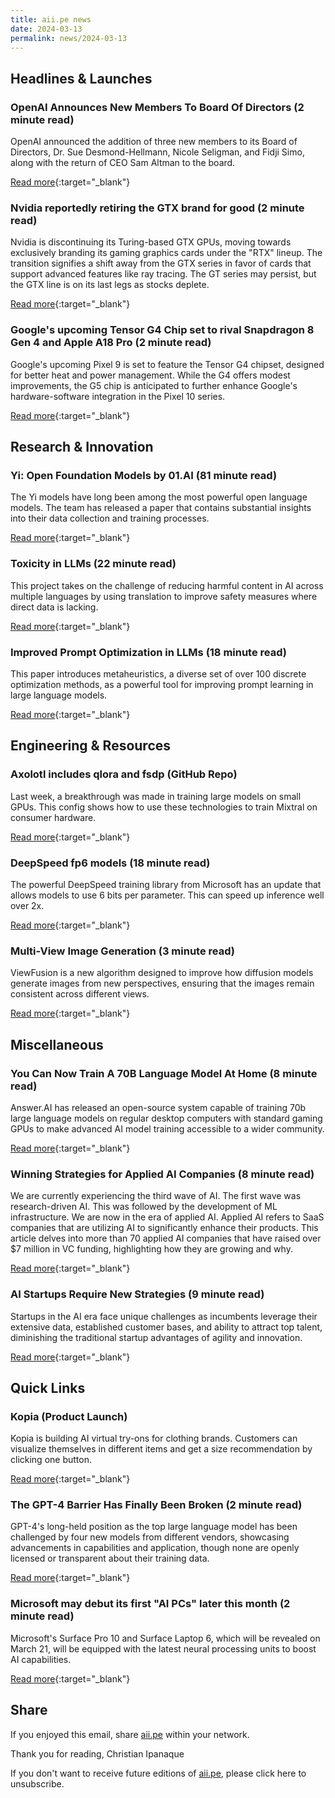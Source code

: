 ```yaml
---
title: aii.pe news
date: 2024-03-13
permalink: news/2024-03-13
---
```


## Headlines & Launches

### OpenAI Announces New Members To Board Of Directors (2 minute read)

OpenAI announced the addition of three new members to its Board of Directors, Dr. Sue Desmond-Hellmann, Nicole Seligman, and Fidji Simo, along with the return of CEO Sam Altman to the board.

[Read more](https://openai.com/blog/openai-announces-new-members-to-board-of-directors?utm_source=aiipe){:target="\_blank"}

### Nvidia reportedly retiring the GTX brand for good (2 minute read)

Nvidia is discontinuing its Turing-based GTX GPUs, moving towards exclusively branding its gaming graphics cards under the "RTX" lineup. The transition signifies a shift away from the GTX series in favor of cards that support advanced features like ray tracing. The GT series may persist, but the GTX line is on its last legs as stocks deplete.

[Read more](https://www.pcgamer.com/hardware/graphics-cards/so-long-and-thanks-for-all-the-pixels-nvidia-reportedly-retiring-the-gtx-brand-for-good/?utm_source=aiipe){:target="\_blank"}

### Google's upcoming Tensor G4 Chip set to rival Snapdragon 8 Gen 4 and Apple A18 Pro (2 minute read)

Google's upcoming Pixel 9 is set to feature the Tensor G4 chipset, designed for better heat and power management. While the G4 offers modest improvements, the G5 chip is anticipated to further enhance Google's hardware-software integration in the Pixel 10 series.

[Read more](https://www.gizmochina.com/2024/03/07/google-tensor-g4-chip-performance/?utm_source=apiipe){:target="\_blank"}

## Research & Innovation

### Yi: Open Foundation Models by 01.AI (81 minute read)

The Yi models have long been among the most powerful open language models. The team has released a paper that contains substantial insights into their data collection and training processes.

[Read more](https://arxiv.org/abs/2403.04652?utm_source=apiipe){:target="\_blank"}

### Toxicity in LLMs (22 minute read)

This project takes on the challenge of reducing harmful content in AI across multiple languages by using translation to improve safety measures where direct data is lacking.

[Read more](https://arxiv.org/abs/2403.03893v1?utm_source=apiipe){:target="\_blank"}

### Improved Prompt Optimization in LLMs (18 minute read)

This paper introduces metaheuristics, a diverse set of over 100 discrete optimization methods, as a powerful tool for improving prompt learning in large language models.

[Read more](https://arxiv.org/abs/2311.08364v1?utm_source=apiipe){:target="\_blank"}

## Engineering & Resources

### Axolotl includes qlora and fsdp (GitHub Repo)

Last week, a breakthrough was made in training large models on small GPUs. This config shows how to use these technologies to train Mixtral on consumer hardware.

[Read more](https://github.com/OpenAccess-AI-Collective/axolotl/blob/main/examples/mistral/mixtral-qlora-fsdp.yml?utm_source=apiipe){:target="\_blank"}

### DeepSpeed fp6 models (18 minute read)

The powerful DeepSpeed training library from Microsoft has an update that allows models to use 6 bits per parameter. This can speed up inference well over 2x.

[Read more](https://github.com/microsoft/DeepSpeed/tree/master/blogs/deepspeed-fp6/03-05-2024?utm_source=apiipe){:target="\_blank"}

### Multi-View Image Generation (3 minute read)

ViewFusion is a new algorithm designed to improve how diffusion models generate images from new perspectives, ensuring that the images remain consistent across different views.

[Read more](https://wi-sc.github.io/ViewFusion.github.io/?utm_source=apiipe){:target="\_blank"}

## Miscellaneous

### You Can Now Train A 70B Language Model At Home (8 minute read)

Answer.AI has released an open-source system capable of training 70b large language models on regular desktop computers with standard gaming GPUs to make advanced AI model training accessible to a wider community.

[Read more](https://www.answer.ai/posts/2024-03-06-fsdp-qlora.html?utm_source=apiipe){:target="\_blank"}

### Winning Strategies for Applied AI Companies (8 minute read)

We are currently experiencing the third wave of AI. The first wave was research-driven AI. This was followed by the development of ML infrastructure. We are now in the era of applied AI. Applied AI refers to SaaS companies that are utilizing AI to significantly enhance their products. This article delves into more than 70 applied AI companies that have raised over $7 million in VC funding, highlighting how they are growing and why.

[Read more](https://medium.com/point-nine-news/winning-strategies-for-applied-ai-companies-f02cac0a6ad8){:target="\_blank"}

### AI Startups Require New Strategies (9 minute read)

Startups in the AI era face unique challenges as incumbents leverage their extensive data, established customer bases, and ability to attract top talent, diminishing the traditional startup advantages of agility and innovation.

[Read more](https://longform.asmartbear.com/ai-startups/?utm_source=apiipe){:target="\_blank"}

## Quick Links

### Kopia (Product Launch)

Kopia is building AI virtual try-ons for clothing brands. Customers can visualize themselves in different items and get a size recommendation by clicking one button.

[Read more](https://www.brands.trykopia.com/){:target="\_blank"}

### The GPT-4 Barrier Has Finally Been Broken (2 minute read)

GPT-4's long-held position as the top large language model has been challenged by four new models from different vendors, showcasing advancements in capabilities and application, though none are openly licensed or transparent about their training data.

[Read more](https://simonwillison.net/2024/Mar/8/gpt-4-barrier/?utm_source=apiipe){:target="\_blank"}

### Microsoft may debut its first "AI PCs" later this month (2 minute read)

Microsoft's Surface Pro 10 and Surface Laptop 6, which will be revealed on March 21, will be equipped with the latest neural processing units to boost AI capabilities.

[Read more](https://www.engadget.com/microsoft-may-debut-its-first-ai-pcs-later-this-month-204522580.html?utm_source=apiipe){:target="\_blank"}

## Share

If you enjoyed this email, share [aii.pe](https://aii.pe) within your network.

Thank you for reading,
Christian Ipanaque

If you don't want to receive future editions of [aii.pe](https://aii.pe), please click here to unsubscribe.
